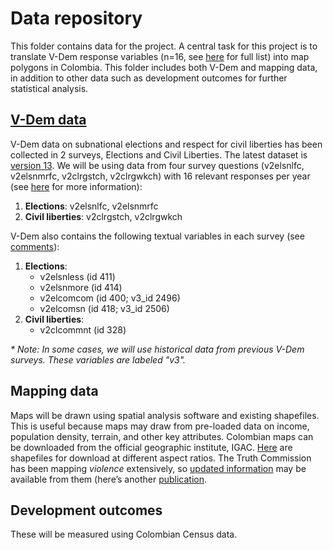 
# Data repository
This folder contains data for the project. A central task for this project is to translate V-Dem response variables (n=16, see [here](https://docs.google.com/document/d/1i0Isx-ZnRlNuyg15rCJZc-FCtkK_rDmAW7N5mfGgxT4/edit?usp=sharing) for full list) into map polygons in Colombia. This folder includes both V-Dem and mapping data, in addition to other data such as development outcomes for further statistical analysis. 

## [V-Dem data](Vdem/v13/)
V-Dem data on subnational elections and respect for civil liberties has been collected in 2 surveys, Elections and Civil Liberties. The latest dataset is [version 13](Vdem/v13). We will be using data from four survey questions (v2elsnlfc, v2elsnmrfc, v2clrgstch, v2clrgwkch) with 16 relevant responses per year (see [here](https://docs.google.com/document/d/1DsavwLRZYN3-xjcztbvyxg4riY1ylmg0j2OaC9cXZ4s/edit?usp=sharing) for more information):
1. **Elections**: v2elsnlfc, v2elsnmrfc
2. **Civil liberties**: v2clrgstch, v2clrgwkch

V-Dem also contains the following textual variables in each survey (see [comments](Vdem/comments)):
1. **Elections**:
   - v2elsnless (id 411)
   - v2elsnmore (id 414)
   - v2elcomcom (id 400; v3_id 2496)
   - v2elcomsn (id 418; v3_id 2506)
3. **Civil liberties**:
   - v2clcommnt (id 328)

_* Note: In some cases, we will use historical data from previous V-Dem surveys. These variables are labeled "v3"._

## Mapping data
Maps will be drawn using spatial analysis software and existing shapefiles. This is useful because maps may draw from pre-loaded data on income, population density, terrain, and other key attributes. Colombian maps can be downloaded from the official geographic institute, IGAC. [Here](https://geoportal.igac.gov.co/contenido/datos-abiertos-cartografia-y-geografia) are shapefiles for download at different aspect ratios. The Truth Commission has been mapping _violence_ extensively, so [updated information](https://docsgeoportal.comisiondelaverdad.co/descripcion-proyecto/funcionalidad-descripcion-proyecto) may be available from them (here’s another [publication](https://4107273305-files.gitbook.io/~/files/v0/b/gitbook-x-prod.appspot.com/o/spaces%2F-MjFCW8A_OZ-a2CP3wMG%2Fuploads%2FJ5Fg564AsH0VHVZOoeKS%2FManual%20de%20usuario%20geoportal.pdf?alt=media&token=3c59168a-ff1e-4583-abff-ddcec6638eea).

## Development outcomes 
These will be measured using Colombian Census data.
